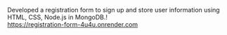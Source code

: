 Developed a registration form to sign up
and store user information using HTML,
CSS, Node.js in MongoDB.!
<br>
https://registration-form-4u4u.onrender.com
